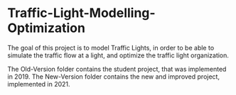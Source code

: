 # Traffic-Light-Modelling-Optimization

The goal of this project is to model Traffic Lights, in order to be able to simulate the traffic flow at a light, and optimize the traffic light organization.

The Old-Version folder contains the student project, that was implemented in 2019.
The New-Version folder contains the new and improved project, implemented in 2021.